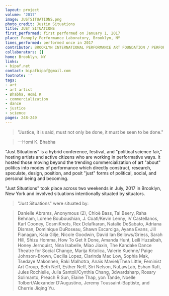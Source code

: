 ```yaml
---
layout: project
volume: '2017'
image: JUSTSITUATIONS.png
photo_credit: Justin Situations
title: JUST SITUATIONS
first_performed: first performed on January 1, 2017
place: Panoply Performance Laboratory, Brooklyn, NY
times_performed: performed once in 2017
contributor: BROOKLYN INTERNATIONAL PERFORMANCE ART FOUNDATION / PERFORMANCY FORUM
collaborators: []
home: Brooklyn, NY
links:
- bipaf.net
contact: bipafbipaf@gmail.com
footnote: ''
tags:
- art
- art artist
- Bhabha, Homi K
- commercialization
- dance
- justice
- science
pages: 248-249
---
```


> "Justice, it is said, must not only be done, it must be seen to be done." 

> —Homi K. Bhabha 

"Just Situations" is a hybrid conference, festival, and "political science fair," hosting artists and active citizens who are working in performative ways. It hosted those moving beyond the trending commercialization of art "about" politics into modes of performance which directly construct, research, speculate, design, position, and posit "just" forms of political, social, and personal being and becoming.

"Just Situations" took place across two weekends in July, 2017 in Brooklyn, New York and involved situations intentionally situated by situators.

> "Just Situations" were situated by:

> Danielle Abrams, Anonymous (2), Chloë Bass, Tal Beery, Raha Behnam, Lorene Bouboushian, J. Coatl/Kevin Lenny, IV Castellanos, Karl Cooney, CosmiKnots, Rex Delafkaran, Natalie DeSabato, Adriana Disman, Dominique DuRoseau, Shawn Escarciga, Ayana Evans, Jill Flanagan, Kaia Gilje, Nicole Goodwin, David Ian Bellows/Griess, Sarah Hill, Shizu Homma, How To Get It Done, Amanda Hunt, Leili Huzaibah, Honey Jernquist, Nina Isabelle, Miao Jiaxin, The Kandake Dance Theatre for Social Change, Marija Krtolica, Valerie Kuehne/ Paige Johnson-Brown, Cecilia Lopez, Clarinda Mac Low, Sophia Mak, Tsedaye Makonnen, Raki Malhotra, Anaïs Maviel/Thea Little, Feminist Art Group, Beth Neff, Esther Neff, Siri Nelson, NuLawLab, Eshan Rafi, Jules Rochielle, Julia Santoli/Cynthia Chang, 3dwardsharp, Rosary Solimanto, Preach R Sun, Elaine Thap, yon Tande, Noelle Tolbert/Alexander D'Augustino, Jeremy Toussaint-Baptiste, and Cherrie Jiqing Yu.
